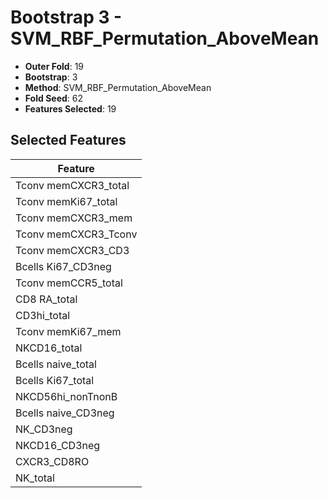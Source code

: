# Bootstrap 3 - SVM_RBF_Permutation_AboveMean

- **Outer Fold**: 19
- **Bootstrap**: 3
- **Method**: SVM_RBF_Permutation_AboveMean
- **Fold Seed**: 62
- **Features Selected**: 19

## Selected Features

| Feature |
|---------|
| Tconv memCXCR3_total |
| Tconv memKi67_total |
| Tconv memCXCR3_mem |
| Tconv memCXCR3_Tconv |
| Tconv memCXCR3_CD3 |
| Bcells Ki67_CD3neg |
| Tconv memCCR5_total |
| CD8 RA_total |
| CD3hi_total |
| Tconv memKi67_mem |
| NKCD16_total |
| Bcells naive_total |
| Bcells Ki67_total |
| NKCD56hi_nonTnonB |
| Bcells naive_CD3neg |
| NK_CD3neg |
| NKCD16_CD3neg |
| CXCR3_CD8RO |
| NK_total |
